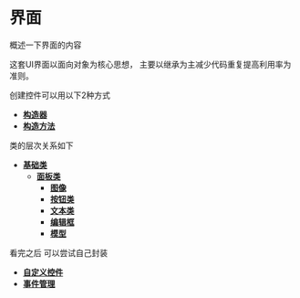 # 界面 

概述一下界面的内容

这套UI界面以面向对象为核心思想， 主要以继承为主减少代码重复提高利用率为准则。

创建控件可以用以下2种方式
* [**构造器**](Script/界面/构造器)
* [**构造方法**](Script/界面/构造方法)

类的层次关系如下

* [**基础类**](Script/界面/基类)
    * [**面板类**](Script/界面/面板)
        * [**图像**](Script/界面/图像)
        * [**按钮类**](Script/界面/按钮)
        * [**文本类**](Script/界面/文本)
        * [**编辑框**](Script/界面/编辑框)
        * [**模型**](Script/界面/模型)

看完之后 可以尝试自己封装

* [**自定义控件**](Script/界面/自定义控件)
* [**事件管理**](Script/界面/事件管理)